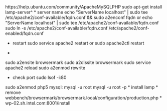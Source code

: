 <lamp>
https://help.ubuntu.com/community/ApacheMySQLPHP
sudo apt-get install lamp-server^
</lamp>

<apache>
* server name
echo "ServerName localhost" | sudo tee /etc/apache2/conf-available/fqdn.conf && sudo a2enconf fqdn
or
echo "ServerName localhost" | sudo tee /etc/apache2/conf-available/fqdn.conf
sudo ln -s /etc/apache2/conf-available/fqdn.conf /etc/apache2/conf-enabled/fqdn.conf

* restart
sudo service apache2 restart
or
sudo apache2ctl restart

*
sudo a2ensite browsermark
sudo a2dissite browsermark
sudo service apache2 reload
sudo a2enmod rewrite

* check port
sudo lsof -i:80

</apache>

<php5>
sudo a2enmod php5

</php5>

<mysql>
mysql:
mysql -u root
mysql -u root -p
</mysql>

<browsermark>
* install lamp
* remove webbench/browsermark/browsermark.local/configuration/production.php
* wp-02.sh.intel.com:8001/install
</browsermark>